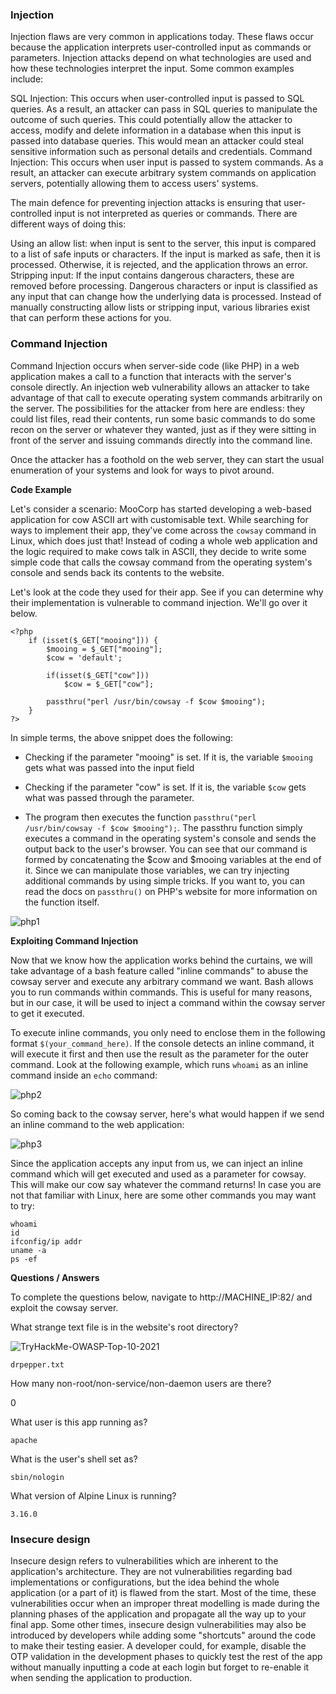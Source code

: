 <h3>Injection</h3>

Injection flaws are very common in applications today. These flaws occur because the application interprets user-controlled input as commands or parameters. Injection attacks depend on what technologies are used and how these technologies interpret the input. Some common examples include:

SQL Injection: This occurs when user-controlled input is passed to SQL queries. As a result, an attacker can pass in SQL queries to manipulate the outcome of such queries. This could potentially allow the attacker to access, modify and delete information in a database when this input is passed into database queries. This would mean an attacker could steal sensitive information such as personal details and credentials.
Command Injection: This occurs when user input is passed to system commands. As a result, an attacker can execute arbitrary system commands on application servers, potentially allowing them to access users' systems.

The main defence for preventing injection attacks is ensuring that user-controlled input is not interpreted as queries or commands. There are different ways of doing this:

Using an allow list: when input is sent to the server, this input is compared to a list of safe inputs or characters. If the input is marked as safe, then it is processed. Otherwise, it is rejected, and the application throws an error.
Stripping input: If the input contains dangerous characters, these are removed before processing.
Dangerous characters or input is classified as any input that can change how the underlying data is processed. Instead of manually constructing allow lists or stripping input, various libraries exist that can perform these actions for you.

<h3>Command Injection</h3>

Command Injection occurs when server-side code (like PHP) in a web application makes a call to a function that interacts with the server's console directly. An injection web vulnerability allows an attacker to take advantage of that call to execute operating system commands arbitrarily on the server. The possibilities for the attacker from here are endless: they could list files, read their contents, run some basic commands to do some recon on the server or whatever they wanted, just as if they were sitting in front of the server and issuing commands directly into the command line. 

Once the attacker has a foothold on the web server, they can start the usual enumeration of your systems and look for ways to pivot around.

**Code Example**

Let's consider a scenario: MooCorp has started developing a web-based application for cow ASCII art with customisable text. While searching for ways to implement their app, they've come across the ```cowsay``` command in Linux, which does just that! Instead of coding a whole web application and the logic required to make cows talk in ASCII, they decide to write some simple code that calls the cowsay command from the operating system's console and sends back its contents to the website.

Let's look at the code they used for their app.  See if you can determine why their implementation is vulnerable to command injection.  We'll go over it below.

```
<?php
    if (isset($_GET["mooing"])) {
        $mooing = $_GET["mooing"];
        $cow = 'default';

        if(isset($_GET["cow"]))
            $cow = $_GET["cow"];
        
        passthru("perl /usr/bin/cowsay -f $cow $mooing");
    }
?>
```

In simple terms, the above snippet does the following:

- Checking if the parameter "mooing" is set. If it is, the variable ```$mooing``` gets what was passed into the input field

- Checking if the parameter "cow" is set. If it is, the variable ```$cow``` gets what was passed through the parameter.

- The program then executes the function ```passthru("perl /usr/bin/cowsay -f $cow $mooing");```. The passthru function simply executes a command in the operating system's console and sends the output back to the user's browser. You can see that our command is formed by concatenating the $cow and $mooing variables at the end of it. Since we can manipulate those variables, we can try injecting additional commands by using simple tricks. If you want to, you can read the docs on ```passthru()``` on PHP's website for more information on the function itself.

![php1](https://github.com/schoto/THM-Web-Hacking-Fundamentals/assets/69323411/a169d894-26ed-4d2a-ae03-ed275b867e22)

**Exploiting Command Injection**

Now that we know how the application works behind the curtains, we will take advantage of a bash feature called "inline commands" to abuse the cowsay server and execute any arbitrary command we want. Bash allows you to run commands within commands. This is useful for many reasons, but in our case, it will be used to inject a command within the cowsay server to get it executed.

To execute inline commands, you only need to enclose them in the following format ```$(your_command_here)```. If the console detects an inline command, it will execute it first and then use the result as the parameter for the outer command. Look at the following example, which runs ```whoami``` as an inline command inside an ```echo``` command:

![php2](https://github.com/schoto/THM-Web-Hacking-Fundamentals/assets/69323411/95937144-29a8-4972-92f2-e6378e813491)

So coming back to the cowsay server, here's what would happen if we send an inline command to the web application:

![php3](https://github.com/schoto/THM-Web-Hacking-Fundamentals/assets/69323411/9e5c0153-9956-49aa-a72e-c1ca8ea4b952)

Since the application accepts any input from us, we can inject an inline command which will get executed and used as a parameter for cowsay. This will make our cow say whatever the command returns! In case you are not that familiar with Linux, here are some other commands you may want to try:

```
whoami
id
ifconfig/ip addr
uname -a
ps -ef
```
**Questions / Answers**

To complete the questions below, navigate to http://MACHINE_IP:82/ and exploit the cowsay server.

What strange text file is in the website's root directory?

![TryHackMe-OWASP-Top-10-2021](https://github.com/schoto/THM-Web-Hacking-Fundamentals/assets/69323411/405bc735-6e0a-4a69-91e1-42878f938f04)

```drpepper.txt```

How many non-root/non-service/non-daemon users are there?

0

What user is this app running as?

```apache```

What is the user's shell set as?

```sbin/nologin```

What version of Alpine Linux is running?

```3.16.0```

<h3>Insecure design</h3>

Insecure design refers to vulnerabilities which are inherent to the application's architecture. They are not vulnerabilities regarding bad implementations or configurations, but the idea behind the whole application (or a part of it) is flawed from the start. Most of the time, these vulnerabilities occur when an improper threat modelling is made during the planning phases of the application and propagate all the way up to your final app. Some other times, insecure design vulnerabilities may also be introduced by developers while adding some "shortcuts" around the code to make their testing easier. A developer could, for example, disable the OTP validation in the development phases to quickly test the rest of the app without manually inputting a code at each login but forget to re-enable it when sending the application to production.


